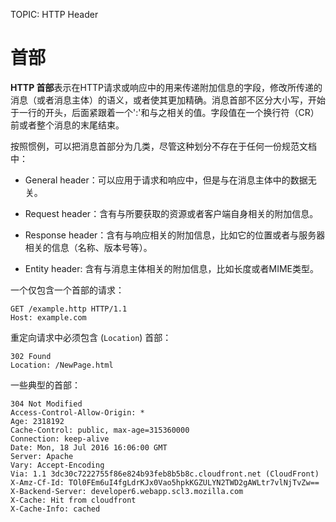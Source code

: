 TOPIC: HTTP Header

# 首部

**HTTP 首部**表示在HTTP请求或响应中的用来传递附加信息的字段，修改所传递的消息（或者消息主体）的语义，或者使其更加精确。消息首部不区分大小写，开始于一行的开头，后面紧跟着一个':'和与之相关的值。字段值在一个换行符（CR）前或者整个消息的末尾结束。

按照惯例，可以把消息首部分为几类，尽管这种划分不存在于任何一份规范文档中：

- General header：可以应用于请求和响应中，但是与在消息主体中的数据无关。

- Request header：含有与所要获取的资源或者客户端自身相关的附加信息。

- Response header：含有与响应相关的附加信息，比如它的位置或者与服务器相关的信息（名称、版本号等）。

- Entity header: 含有与消息主体相关的附加信息，比如长度或者MIME类型。

一个仅包含一个首部的请求：

```http
GET /example.http HTTP/1.1
Host: example.com
```

重定向请求中必须包含 (`Location`) 首部：

```http
302 Found
Location: /NewPage.html
```

一些典型的首部：

```http
304 Not Modified
Access-Control-Allow-Origin: *
Age: 2318192
Cache-Control: public, max-age=315360000
Connection: keep-alive
Date: Mon, 18 Jul 2016 16:06:00 GMT
Server: Apache
Vary: Accept-Encoding
Via: 1.1 3dc30c7222755f86e824b93feb8b5b8c.cloudfront.net (CloudFront)
X-Amz-Cf-Id: TOl0FEm6uI4fgLdrKJx0Vao5hpkKGZULYN2TWD2gAWLtr7vlNjTvZw==
X-Backend-Server: developer6.webapp.scl3.mozilla.com
X-Cache: Hit from cloudfront
X-Cache-Info: cached
```

